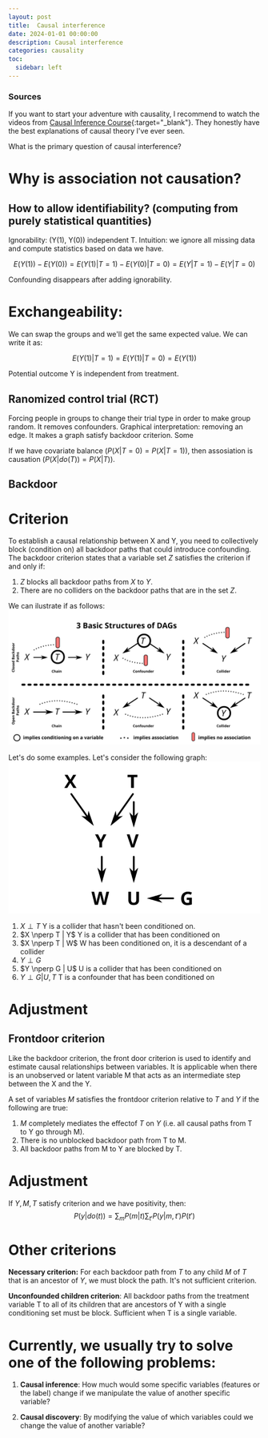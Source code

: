 ```yaml
---
layout: post
title:  Causal interference
date: 2024-01-01 00:00:00
description: Causal interference
categories: causality
toc:
  sidebar: left
---
```


### Sources

If you want to start your adventure with causality, I recommend to watch the videos from [Causal Inference Course](https://www.bradyneal.com/causal-inference-course){:target="_blank"}. They honestly have the best explanations of causal theory I've ever seen.

What is the primary question of causal interference?

# Why is association not causation?

## How to allow identifiability? (computing from purely statistical quantities)

Ignorability: (Y(1), Y(0)) independent T. Intuition: we ignore all missing data and compute statistics based on data we have.

$$E(Y(1)) - E(Y(0)) = E(Y(1)|T = 1) - E(Y(0) | T = 0) = E(Y|T = 1) - E(Y|T = 0)$$

Confounding disappears after adding ignorability.

# Exchangeability:

We can swap the groups and we'll get the same expected value. We can write it as:

$$E(Y(1) | T = 1) = E(Y(1) | T = 0)= E(Y(1))$$

Potential outcome Y is independent from treatment.

## Ranomized control trial (RCT)

Forcing people in groups to change their trial type in order to make group random. It removes confounders. Graphical interpretation: removing an edge. It makes a graph satisfy backdoor criterion. Some 

If we have covariate balance ($P(X | T = 0) = P(X | T = 1)$), then assosiation is causation ($P(X | do(T)) = P (X | T)$).

## Backdoor 

# Criterion

To establish a causal relationship between X and Y, you need to collectively block (condition on) all backdoor paths that could introduce confounding. 
The backdoor criterion states that a variable set $Z$ satisfies the criterion if and only if:
1. $Z$ blocks all backdoor paths from $X$ to $Y$.
2. There are no colliders on the backdoor paths that are in the set $Z$.

We can ilustrate if as follows:
![Backdoor](/assets/img/openbackdoor.svg)

Let's do some examples. Let's consider the following graph:
![Backdoor-example](/assets/img/biasexamples.svg)

1. $X \perp T$
Y is a collider that hasn't been conditioned on.
2. $X \nperp T | Y$
Y is a collider that has been conditioned on
3. $X \nperp T | W$
W has been conditioned on, it is a descendant of a collider 
4. $Y \perp G$
5. $Y \nperp G | U$
U is a collider that has been conditioned on
6. $Y \perp G | U, T$
T is a confounder that has been conditioned on

# Adjustment


## Frontdoor criterion

Like the backdoor criterion, the front door criterion is used to identify and estimate causal relationships between variables. It is applicable when there is an unobserved or latent variable M that acts as an intermediate step between the X and the Y. 

A set of variables $M$ satisfies the frontdoor criterion relative to $T$ and $Y$ if the following are true:
1. $M$ completely mediates the effectof $T$ on $Y$ (i.e. all causal paths from T to Y go through M).
2. There is no unblocked backdoor path from T to M.
3. All backdoor paths from M to Y are blocked by T.


# Adjustment
If $Y, M, T$ satisfy criterion and we have positivity, then:
$$ P(y|do(t)) = \sum_m P(m|t) \sum _{t'} P(y|m, t')P(t') $$


# Other criterions

**Necessary criterion:** For each backdoor path from $T$ to any child $M$ of $T$ that is an ancestor of $Y$, we must block the path. It's not sufficient criterion.

**Unconfounded children criterion**: All backdoor paths from the treatment variable T to all of its children that are ancestors of Y with a single conditioning set must be block. Sufficient when T is a single variable. 

# Currently, we usually try to solve one of the following problems:

1. **Causal inference**: How much would some specific variables (features or the label) change if we manipulate the value of another specific variable? 

2. **Causal discovery**: By modifying the value of which variables could we change the value of another variable?